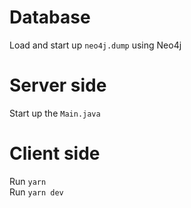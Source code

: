# Database
Load and start up ``neo4j.dump`` using Neo4j
# Server side
Start up the ``Main.java``

# Client side
Run ``yarn`` <br>
Run ``yarn dev``
